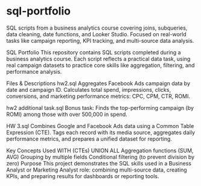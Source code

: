 # sql-portfolio
SQL scripts from a business analytics course covering joins, subqueries, data cleaning, date functions, and Looker Studio. Focused on real-world tasks like campaign reporting, KPI tracking, and multi-source data analysis.

SQL Portfolio
This repository contains SQL scripts completed during a business analytics course. Each script reflects a practical data task, using real campaign datasets to practice core skills like aggregation, filtering, and performance analysis.

Files & Descriptions
hw2.sql
Aggregates Facebook Ads campaign data by date and campaign ID. Calculates total spend, impressions, clicks, conversions, and marketing performance metrics: CPC, CPM, CTR, ROMI.

hw2 additional task.sql
Bonus task: Finds the top-performing campaign (by ROMI) among those with over 500,000 in spend.

HW 3.sql
Combines Google and Facebook Ads data using a Common Table Expression (CTE). Tags each record with its media source, aggregates daily performance metrics, and prepares a unified dataset for reporting.

Key Concepts Used
WITH (CTEs)
UNION ALL
Aggregation functions (SUM, AVG)
Grouping by multiple fields
Conditional filtering (to prevent division by zero)
Purpose
This project demonstrates the SQL skills used in a Business Analyst or Marketing Analyst role: combining multi-source data, creating KPIs, and preparing results for dashboards or reporting tools.
